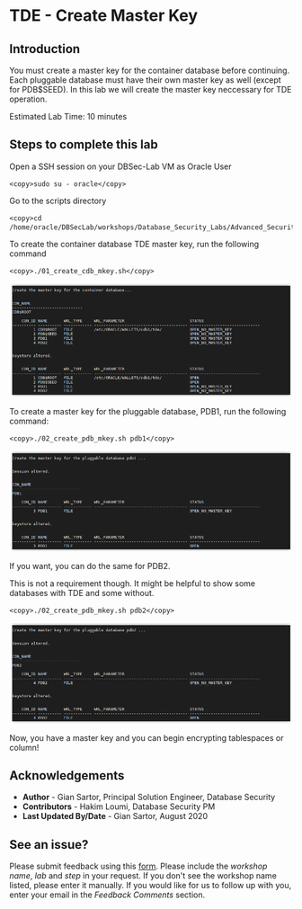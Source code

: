 # TDE - Create Master Key

## Introduction

You must create a master key for the container database before continuing. Each pluggable database must have their own master key as well (except for PDB$SEED). In this lab we will create the master key neccessary for TDE operation.

Estimated Lab Time: 10 minutes

## Steps to complete this lab

Open a SSH session on your DBSec-Lab VM as Oracle User

````
<copy>sudo su - oracle</copy>
````

Go to the scripts directory

````
<copy>cd /home/oracle/DBSecLab/workshops/Database_Security_Labs/Advanced_Security/TDE/Create_Master_Key</copy>
````

To create the container database TDE master key, run the following command

````
<copy>./01_create_cdb_mkey.sh</copy>
````

   ![](./images/tde-005.png)

To create a master key for the pluggable database, PDB1, run the following command:

````
<copy>./02_create_pdb_mkey.sh pdb1</copy>
````

   ![](./images/tde-006.png)


If you want, you can do the same for PDB2.

This is not a requirement though. It might be helpful to show some databases with TDE and some without.

````
<copy>./02_create_pdb_mkey.sh pdb2</copy>
````

   ![](./images/tde-007.png)

Now, you have a master key and you can begin encrypting tablespaces or column!

## Acknowledgements
- **Author** - Gian Sartor, Principal Solution Engineer, Database Security
- **Contributors** - Hakim Loumi, Database Security PM
- **Last Updated By/Date** - Gian Sartor, August 2020

## See an issue?
Please submit feedback using this [form](https://apexapps.oracle.com/pls/apex/f?p=133:1:::::P1_FEEDBACK:1). Please include the *workshop name*, *lab* and *step* in your request.  If you don't see the workshop name listed, please enter it manually. If you would like for us to follow up with you, enter your email in the *Feedback Comments* section.
